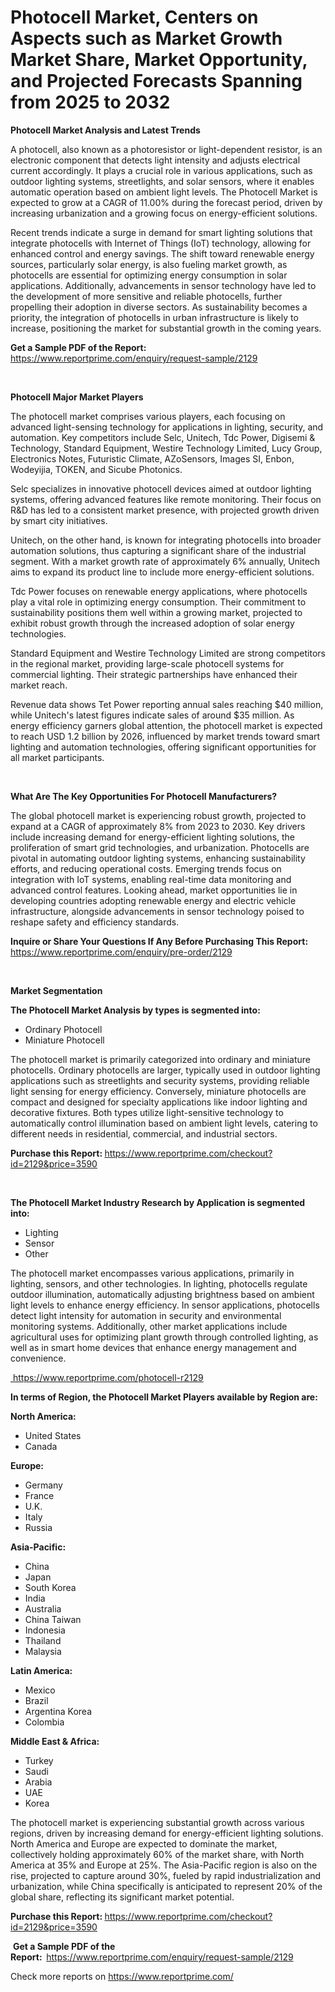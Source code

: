 <p><h1>Photocell Market, Centers on Aspects such as Market Growth Market Share, Market Opportunity, and Projected Forecasts Spanning from 2025 to 2032</h1></p><p><strong>Photocell Market Analysis and Latest Trends</strong></p>
<p><p>A photocell, also known as a photoresistor or light-dependent resistor, is an electronic component that detects light intensity and adjusts electrical current accordingly. It plays a crucial role in various applications, such as outdoor lighting systems, streetlights, and solar sensors, where it enables automatic operation based on ambient light levels. The Photocell Market is expected to grow at a CAGR of 11.00% during the forecast period, driven by increasing urbanization and a growing focus on energy-efficient solutions.</p><p>Recent trends indicate a surge in demand for smart lighting solutions that integrate photocells with Internet of Things (IoT) technology, allowing for enhanced control and energy savings. The shift toward renewable energy sources, particularly solar energy, is also fueling market growth, as photocells are essential for optimizing energy consumption in solar applications. Additionally, advancements in sensor technology have led to the development of more sensitive and reliable photocells, further propelling their adoption in diverse sectors. As sustainability becomes a priority, the integration of photocells in urban infrastructure is likely to increase, positioning the market for substantial growth in the coming years.</p></p>
<p><strong>Get a Sample PDF of the Report:&nbsp;</strong> <a href="https://www.reportprime.com/enquiry/request-sample/2129?utm_campaign=3006&utm_medium=2&utm_source=Github&utm_content=ia&utm_term=18032025&utm_id=photocell">https://www.reportprime.com/enquiry/request-sample/2129</a></p>
<p>&nbsp;</p>
<p><strong>Photocell Major Market Players</strong></p>
<p><p>The photocell market comprises various players, each focusing on advanced light-sensing technology for applications in lighting, security, and automation. Key competitors include Selc, Unitech, Tdc Power, Digisemi & Technology, Standard Equipment, Westire Technology Limited, Lucy Group, Electronics Notes, Futuristic Climate, AZoSensors, Images SI, Enbon, Wodeyijia, TOKEN, and Sicube Photonics.</p><p>Selc specializes in innovative photocell devices aimed at outdoor lighting systems, offering advanced features like remote monitoring. Their focus on R&D has led to a consistent market presence, with projected growth driven by smart city initiatives.</p><p>Unitech, on the other hand, is known for integrating photocells into broader automation solutions, thus capturing a significant share of the industrial segment. With a market growth rate of approximately 6% annually, Unitech aims to expand its product line to include more energy-efficient solutions.</p><p>Tdc Power focuses on renewable energy applications, where photocells play a vital role in optimizing energy consumption. Their commitment to sustainability positions them well within a growing market, projected to exhibit robust growth through the increased adoption of solar energy technologies.</p><p>Standard Equipment and Westire Technology Limited are strong competitors in the regional market, providing large-scale photocell systems for commercial lighting. Their strategic partnerships have enhanced their market reach.</p><p>Revenue data shows Tet Power reporting annual sales reaching $40 million, while Unitech's latest figures indicate sales of around $35 million. As energy efficiency garners global attention, the photocell market is expected to reach USD 1.2 billion by 2026, influenced by market trends toward smart lighting and automation technologies, offering significant opportunities for all market participants.</p></p>
<p>&nbsp;</p>
<p><strong>What Are The Key Opportunities For Photocell Manufacturers?</strong></p>
<p><p>The global photocell market is experiencing robust growth, projected to expand at a CAGR of approximately 8% from 2023 to 2030. Key drivers include increasing demand for energy-efficient lighting solutions, the proliferation of smart grid technologies, and urbanization. Photocells are pivotal in automating outdoor lighting systems, enhancing sustainability efforts, and reducing operational costs. Emerging trends focus on integration with IoT systems, enabling real-time data monitoring and advanced control features. Looking ahead, market opportunities lie in developing countries adopting renewable energy and electric vehicle infrastructure, alongside advancements in sensor technology poised to reshape safety and efficiency standards.</p></p>
<p><strong>Inquire or Share Your Questions If Any Before Purchasing This Report:</strong> <a href="https://www.reportprime.com/enquiry/pre-order/2129?utm_campaign=3006&utm_medium=2&utm_source=Github&utm_content=ia&utm_term=18032025&utm_id=photocell">https://www.reportprime.com/enquiry/pre-order/2129</a></p>
<p>&nbsp;</p>
<p><strong>Market Segmentation</strong></p>
<p><strong>The Photocell Market Analysis by types is segmented into:</strong></p>
<p><ul><li>Ordinary Photocell</li><li>Miniature Photocell</li></ul></p>
<p><p>The photocell market is primarily categorized into ordinary and miniature photocells. Ordinary photocells are larger, typically used in outdoor lighting applications such as streetlights and security systems, providing reliable light sensing for energy efficiency. Conversely, miniature photocells are compact and designed for specialty applications like indoor lighting and decorative fixtures. Both types utilize light-sensitive technology to automatically control illumination based on ambient light levels, catering to different needs in residential, commercial, and industrial sectors.</p></p>
<p><strong>Purchase this Report:&nbsp;</strong><a href="https://www.reportprime.com/checkout?id=2129&price=3590&utm_campaign=3006&utm_medium=2&utm_source=Github&utm_content=ia&utm_term=18032025&utm_id=photocell">https://www.reportprime.com/checkout?id=2129&price=3590</a></p>
<p>&nbsp;</p>
<p><strong>The Photocell Market Industry Research by Application is segmented into:</strong></p>
<p><ul><li>Lighting</li><li>Sensor</li><li>Other</li></ul></p>
<p><p>The photocell market encompasses various applications, primarily in lighting, sensors, and other technologies. In lighting, photocells regulate outdoor illumination, automatically adjusting brightness based on ambient light levels to enhance energy efficiency. In sensor applications, photocells detect light intensity for automation in security and environmental monitoring systems. Additionally, other market applications include agricultural uses for optimizing plant growth through controlled lighting, as well as in smart home devices that enhance energy management and convenience.</p></p>
<p><a href="https://www.reportprime.com/photocell-r2129?utm_campaign=3006&utm_medium=2&utm_source=Github&utm_content=ia&utm_term=18032025&utm_id=photocell">&nbsp;https://www.reportprime.com/photocell-r2129</a></p>
<p><strong>In terms of Region, the Photocell Market Players available by Region are:</strong></p>
<p>
    <p> <strong> North America: </strong>
        <ul>
            <li>United States</li>
            <li>Canada</li>
        </ul>
        </p> 
    <p> <strong> Europe: </strong>
        <ul>
            <li>Germany</li>
            <li>France</li>
            <li>U.K.</li>
            <li>Italy</li>
            <li>Russia</li>
        </ul>
        </p> 
    <p> <strong> Asia-Pacific: </strong>
        <ul>
            <li>China</li>
            <li>Japan</li>
            <li>South Korea</li>
            <li>India</li>
            <li>Australia</li>
            <li>China Taiwan</li>
            <li>Indonesia</li>
            <li>Thailand</li>
            <li>Malaysia</li>
        </ul>
        </p> 
    <p> <strong> Latin America: </strong>
        <ul>
            <li>Mexico</li>
            <li>Brazil</li>
            <li>Argentina Korea</li>
            <li>Colombia</li>
        </ul>
        </p> 
    <p> <strong> Middle East & Africa: </strong>
        <ul>
            <li>Turkey</li>
            <li>Saudi</li>
            <li>Arabia</li>
            <li>UAE</li>
            <li>Korea</li>
        </ul>
    </p>
    </p>
<p><p>The photocell market is experiencing substantial growth across various regions, driven by increasing demand for energy-efficient lighting solutions. North America and Europe are expected to dominate the market, collectively holding approximately 60% of the market share, with North America at 35% and Europe at 25%. The Asia-Pacific region is also on the rise, projected to capture around 30%, fueled by rapid industrialization and urbanization, while China specifically is anticipated to represent 20% of the global share, reflecting its significant market potential.</p></p>
<p><strong>Purchase this Report: </strong><a href="https://www.reportprime.com/checkout?id=2129&price=3590&utm_campaign=3006&utm_medium=2&utm_source=Github&utm_content=ia&utm_term=18032025&utm_id=photocell">https://www.reportprime.com/checkout?id=2129&price=3590</a></p>
<p>&nbsp;<strong>Get a Sample PDF of the Report:&nbsp;&nbsp;</strong><a href="https://www.reportprime.com/enquiry/request-sample/2129?utm_campaign=3006&utm_medium=2&utm_source=Github&utm_content=ia&utm_term=18032025&utm_id=photocell">https://www.reportprime.com/enquiry/request-sample/2129</a></p>
<p><strong></strong></p>
<p>Check more reports on <a href="https://www.reportprime.com/?utm_campaign=3006&utm_medium=2&utm_source=Github&utm_content=ia&utm_term=18032025&utm_id=photocell">https://www.reportprime.com/</a></p>